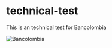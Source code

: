 # technical-test
This is an technical test for Bancolombia

![Bancolombia](https://www.google.com/imgres?q=bancolombia%20logo&imgurl=https%3A%2F%2Flogowik.com%2Fcontent%2Fuploads%2Fimages%2Fbancolombia-sa8797.logowik.com.webp&imgrefurl=https%3A%2F%2Flogowik.com%2Fbancolombia-sa-logo-vector-29475.html&docid=J1uInuvhZ9si_M&tbnid=ubcybpF1S05Q4M&vet=12ahUKEwjMybr2qIOMAxVeRzABHU_4NzgQM3oECGYQAA..i&w=866&h=650&hcb=2&ved=2ahUKEwjMybr2qIOMAxVeRzABHU_4NzgQM3oECGYQAA)
